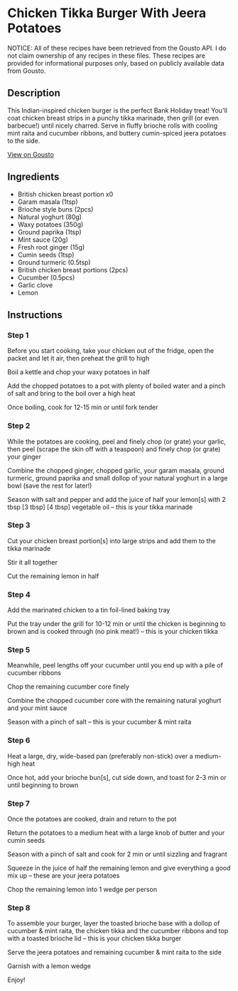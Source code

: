 # Chicken Tikka Burger With Jeera Potatoes

NOTICE: All of these recipes have been retrieved from the Gousto API. I do not claim ownership of any recipes in these files. These recipes are provided for informational purposes only, based on publicly available data from Gousto.

## Description

This Indian-inspired chicken burger is the perfect Bank Holiday treat! You'll coat chicken breast strips in a punchy tikka marinade, then grill (or even barbecue!) until nicely charred. Serve in fluffy brioche rolls with cooling mint raita and cucumber ribbons, and buttery cumin-spiced jeera potatoes to the side.

[View on Gousto](https://www.gousto.co.uk/recipes/cookbook/chicken-tikka-burger-with-jeera-potatoes)

## Ingredients

- British chicken breast portion x0
- Garam masala (1tsp)
- Brioche style buns (2pcs)
- Natural yoghurt (80g)
- Waxy potatoes (350g)
- Ground paprika (1tsp)
- Mint sauce (20g)
- Fresh root ginger (15g)
- Cumin seeds (1tsp)
- Ground turmeric (0.5tsp)
- British chicken breast portions (2pcs)
- Cucumber (0.5pcs)
- Garlic clove
- Lemon

## Instructions


### Step 1

Before you start cooking, take your chicken out of the fridge, open the packet and let it air, then preheat the grill to high

Boil a kettle and chop your waxy potatoes in half

Add the chopped potatoes to a pot with plenty of boiled water and a pinch of salt and bring to the boil over a high heat

Once boiling, cook for 12-15 min or until fork tender


### Step 2

While the potatoes are cooking, peel and finely chop (or grate) your garlic, then peel (scrape the skin off with a teaspoon) and finely chop (or grate) your ginger

Combine the chopped ginger, chopped garlic, your garam masala, ground turmeric, ground paprika and small dollop of your natural yoghurt in a large bowl (save the rest for later!)

Season with salt and pepper and add the juice of half your lemon[s] with 2 tbsp <span class="text-purple">[3 tbsp]</span> <span class="text-danger">[4 tbsp]</span> vegetable oil – this is your tikka marinade


### Step 3

Cut your chicken breast portion[s] into large strips and add them to the tikka marinade

Stir it all together

Cut the remaining lemon in half


### Step 4

Add the marinated chicken to a tin foil-lined baking tray

Put the tray under the grill for 10-12 min or until the chicken is beginning to brown and is cooked through (no pink meat!) – this is your chicken tikka


### Step 5

Meanwhile, peel lengths off your cucumber until you end up with a pile of cucumber ribbons

Chop the remaining cucumber core finely

Combine the chopped cucumber core with the remaining natural yoghurt and your mint sauce

Season with a pinch of salt – this is your cucumber & mint raita


### Step 6

Heat a large, dry, wide-based pan (preferably non-stick) over a medium-high heat

Once hot, add your brioche bun[s], cut side down, and toast for 2-3 min or until beginning to brown


### Step 7

Once the potatoes are cooked, drain and return to the pot

Return the potatoes to a medium heat with a large knob of butter and your cumin seeds

Season with a pinch of salt and cook for 2 min or until sizzling and fragrant

Squeeze in the juice of half the remaining<span class="text-danger"> </span>lemon and give everything a good mix up – these are your jeera potatoes

Chop the remaining lemon into 1 wedge per person

### Step 8

To assemble your burger, layer the toasted brioche base with a dollop of cucumber & mint raita, the chicken tikka and the cucumber ribbons and top with a toasted brioche lid – this is your chicken tikka burger

Serve the jeera potatoes and remaining cucumber & mint raita to the side

Garnish with a lemon wedge

Enjoy!

